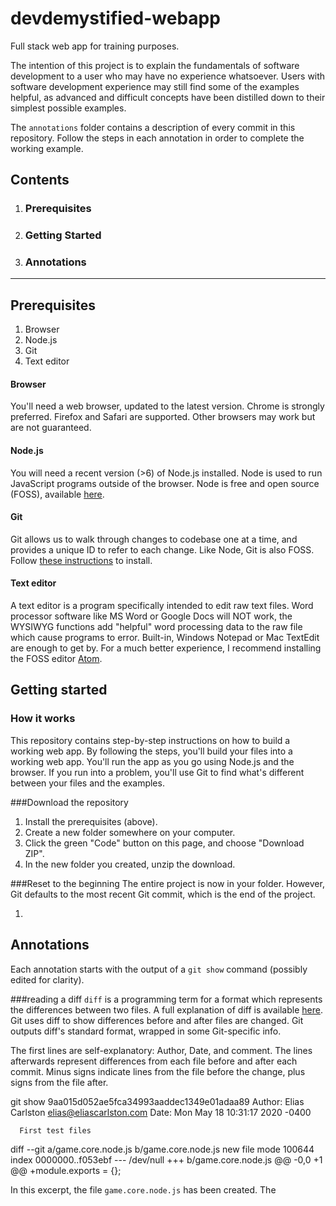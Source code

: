 # devdemystified-webapp
Full stack web app for training purposes.

The intention of this project is to explain the fundamentals of software development to a user who may have no experience whatsoever. Users with software development experience may still find some of the examples helpful, as advanced and difficult concepts have been distilled down to their simplest possible examples.

The `annotations` folder contains a description of every commit in this repository. Follow the steps in each annotation in order to complete the working example.

## Contents
1. ### Prerequisites
1. ### Getting Started
1. ### Annotations

---

## Prerequisites
1. Browser
1. Node.js
1. Git
1. Text editor

#### Browser
You'll need a web browser, updated to the latest version. Chrome is strongly preferred. Firefox and Safari are supported. Other browsers may work but are not guaranteed.
#### Node.js
You will need a recent version (>6) of Node.js installed. Node is used to run JavaScript programs outside of the browser. Node is free and open source (FOSS), available [here](https://nodejs.org/en/download/). 
#### Git
Git allows us to walk through changes to codebase one at a time, and provides a unique ID to refer to each change. Like Node, Git is also FOSS. Follow [these instructions](https://git-scm.com/book/en/v2/Getting-Started-Installing-Git) to install.
#### Text editor

A text editor is a program specifically intended to edit raw text files. Word processor software like MS Word or Google Docs will NOT work, the WYSIWYG functions add "helpful" word processing data to the raw file which cause programs to error. Built-in, Windows Notepad or Mac TextEdit are enough to get by. For a much better experience, I recommend installing the FOSS editor [Atom](https://atom.io/).

## Getting started
### How it works
This repository contains step-by-step instructions on how to build a working web app. 
By following the steps, you'll build your files into a working web app. You'll run the app as you go using Node.js and the browser. If you run into a problem, you'll use Git to find what's different between your files and the examples.

###Download the repository
1. Install the prerequisites (above).
1. Create a new folder somewhere on your computer. 
2. Click the green "Code" button on this page, and choose "Download ZIP". 
3. In the new folder you created, unzip the download. 

###Reset to the beginning
The entire project is now in your folder. However, Git defaults to the most recent Git commit, which is the end of the project. 

1. 
## Annotations
Each annotation starts with the output of a `git show` command (possibly edited for clarity). 

###reading a diff
`diff` is a programming term for a format which represents the differences between two files. A full explanation of diff is available [here](https://medium.com/@eliascarlston/software-is-made-of-tiny-differences-53e1371628bc]). Git uses diff to show differences before and after files are changed. Git outputs diff's standard format, wrapped in some Git-specific info. 

The first lines are self-explanatory: Author, Date, and comment. The lines afterwards represent differences from each file before and after each commit. Minus signs indicate lines from the file before the change, plus signs from the file after. 

  git show 9aa015d052ae5fca34993aaddec1349e01adaa89
  Author: Elias Carlston <elias@eliascarlston.com>
  Date:   Mon May 18 10:31:17 2020 -0400
  
      First test files
  
  diff --git a/game.core.node.js b/game.core.node.js
  new file mode 100644
  index 0000000..f053ebf
  --- /dev/null
  +++ b/game.core.node.js
  @@ -0,0 +1 @@
  +module.exports = {};

In this excerpt, the file `game.core.node.js` has been created. The 
